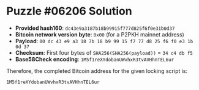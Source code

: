 # Puzzle #06206 Solution
- **Provided hash160**: `dc43e9a3187b18b99915f777d825f6f0e31b0d37`
- **Bitcoin network version byte**: `0x00` (for a P2PKH mainnet address)
- **Payload**: `00 dc 43 e9 a3 18 7b 18 b9 99 15 f7 77 d8 25 f6 f0 e3 1b 0d 37`
- **Checksum**: First four bytes of `SHA256(SHA256(payload))` = `34 c4 db f5`
- **Base58Check encoding**: `1M5f1reXYdobanUWvhxR3tvAVHhnTEL6ur`

Therefore, the completed Bitcoin address for the given locking script is:
```
1M5f1reXYdobanUWvhxR3tvAVHhnTEL6ur
```
